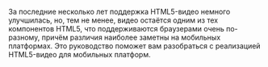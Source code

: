 За последние несколько лет поддержка HTML5-видео немного улучшилась, но, тем не 
менее, видео остаётся одним из тех компонентов HTML5, что поддерживаются 
браузерами очень по-разному, причём различия наиболее заметны на мобильных 
платформах. Это руководство поможет вам разобраться с реализацией HTML5-видео 
для мобильных платформ. 